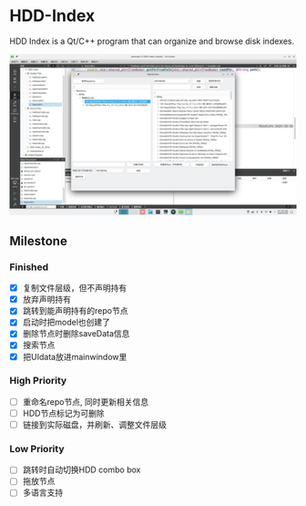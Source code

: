 # HDD-Index

HDD Index is a Qt/C++ program that can organize and browse disk indexes.

![program](screenshots/program.jpg)

## Milestone

### Finished

- [x] 复制文件层级，但不声明持有
- [x] 放弃声明持有
- [x] 跳转到能声明持有的repo节点
- [x] 启动时把model也创建了
- [x] 删除节点时删除saveData信息
- [x] 搜索节点
- [x] 把UIdata放进mainwindow里

### High Priority

- [ ] 重命名repo节点, 同时更新相关信息
- [ ] HDD节点标记为可删除
- [ ] 链接到实际磁盘，并刷新、调整文件层级

### Low Priority

- [ ] 跳转时自动切换HDD combo box
- [ ] 拖放节点
- [ ] 多语言支持
